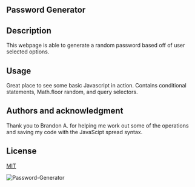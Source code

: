 ## Password Generator

## Description
This webpage is able to generate a random password based off of user selected options. 

## Usage
Great place to see some basic Javascript in action. Contains conditional statements, Math.floor random, and query selectors.

## Authors and acknowledgment
Thank you to Brandon A. for helping me work out some of the operations and saving my code with the JavaScipt spread syntax. 

## License
[MIT](https://choosealicense.com/licenses/mit/)

![Password-Generator](https://utah.bootcampcontent.com/utah-coding-bootcamp/UofU-VIRT-FSF-PT-02-2023-U-LOLC/-/raw/main/01%20-%20Class%20Content/03-JavaScript/02-Challenge/Assets/03-javascript-homework-demo.png)